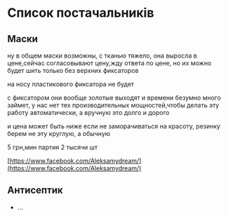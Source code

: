 # Список постачальників

## Маски

ну в общем маски возможны, с тканью тяжело, она выросла в цене,сейчас согласовывают цену,жду ответа по цене, но их можно будет шить только без верхних фиксаторов

на носу пластикового фиксатора не будет

с фиксатором они вообще золотые выходят и времени безумно много займет, у нас нет тех производительных мощностей,чтобы делать эту работу автоматически, а вручную это долго и дорого

и цена может быть ниже если не заморачиваться на красоту, резинку берем не эту круглую, а обычную

5 грн,мин партия 2 тысячи шт

[https://www.facebook.com/Aleksamydream/](https://www.facebook.com/Aleksamydream/)

## Антисептик

* ...

